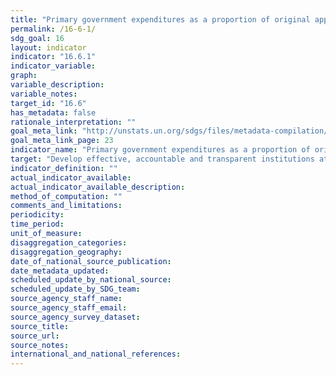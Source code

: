 ```yaml
---
title: "Primary government expenditures as a proportion of original approved budget, by sector (or by budget codes or similar)"
permalink: /16-6-1/
sdg_goal: 16
layout: indicator
indicator: "16.6.1"
indicator_variable: 
graph: 
variable_description: 
variable_notes: 
target_id: "16.6"
has_metadata: false
rationale_interpretation: ""
goal_meta_link: "http://unstats.un.org/sdgs/files/metadata-compilation/Metadata-Goal-16.pdf"
goal_meta_link_page: 23
indicator_name: "Primary government expenditures as a proportion of original approved budget, by sector (or by budget codes or similar)"
target: "Develop effective, accountable and transparent institutions at all levels."
indicator_definition: ""
actual_indicator_available: 
actual_indicator_available_description: 
method_of_computation: ""
comments_and_limitations: 
periodicity: 
time_period: 
unit_of_measure: 
disaggregation_categories: 
disaggregation_geography: 
date_of_national_source_publication: 
date_metadata_updated: 
scheduled_update_by_national_source: 
scheduled_update_by_SDG_team: 
source_agency_staff_name: 
source_agency_staff_email: 
source_agency_survey_dataset: 
source_title: 
source_url: 
source_notes: 
international_and_national_references: 
---
```


